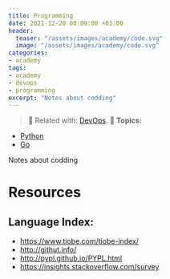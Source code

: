 ```yaml
---
title: Programming
date: 2021-12-20 00:00:00 +01:00
header:
  teaser: "/assets/images/academy/code.svg"
  image: "/assets/images/academy/code.svg"
categories:
- academy
tags:
- academy
- devops
- programming
excerpt: "Notes about codding"
---
```


> :book: Related with: [DevOps](/devops/).
> :blue_book: **Topics:**
* [Python](/python/)
* [Go](/go/)

Notes about codding

# Resources

## Language Index:
* https://www.tiobe.com/tiobe-index/
* http://githut.info/
* http://pypl.github.io/PYPL.html
* https://insights.stackoverflow.com/survey
